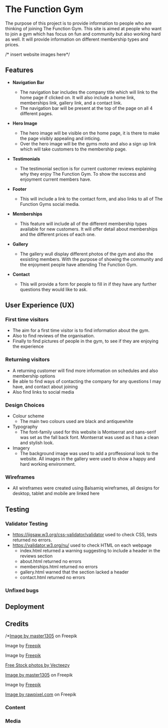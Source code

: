 # The Function Gym

The purpose of this project is to provide information to people who are thinking of joining The Function Gym. This site is aimed at people who want to join a gym which has focus on fun and community but also working hard as well. It will provide information on different membership types and prices. 

/* insert website images here*/

## Features

  * __Navigation Bar__
    * The navigation bar includes the company title which will link to the home page if clicked on. It will also include a home link, memberships link, gallery link, and a contact link.
    * The navigation bar will be present at the top of the page on all 4 different pages. 

* __Hero Image__
    * The hero image will be visible on the home page, it is there to make the page visibly appealing and inticing.
    * Over the hero image will be the gyms moto and also a sign up link which will take customers to the membership page. 

* __Testimonials__
    * The testimonial section is for current customer reviews explaining why they enjoy The Function Gym. To show the success and enjoyment current members have. 

* __Footer__
    * This will include a link to the contact form, and also links to all of The Function Gyms social media.  

* __Memberships__
    * This feature will include all of the different membership types available for new customers. It will offer detail about memberships and the different prices of each one.

* __Gallery__
   * The gallery wull display different photos of the gym and also the exsisting members. With the purpose of showing the community and the enjoyment people have attending The Function Gym. 
  
* __Contact__
    * This will provide a form for people to fill in if they have any further questions they would like to ask. 


## User Experience (UX) 
### First time visitors
* The aim for a first time visitor is to find information about the gym.
* Also to find reviews of the organisation.
* Finally to find pictures of people in the gym, to see if they are enjoying the experience

### Returning visitors
* A returning customer will find more information on schedules and also membership options
* Be able to find ways of contacting the company for any questions I may have, and contact about joining
* Also find links to social media

### Design Choices
* Colour scheme
    * The main two colours used are black and antiquewhite
* Typography
    * The font-family used for this website is Montserrat and sans-serif was set as the fall back font. Montserrat was used as it has a clean and stylish look.
* Imagery
    * The background image was used to add a proffessional look to the website. All images in the gallery were used to show a happy and hard working environment. 

### Wireframes
* All wireframes were created using Balsamiq wireframes, all designs for desktop, tablet and mobile are linked here

## Testing

### Validator Testing

* <https://jigsaw.w3.org/css-validator/validator> used to check CSS, tests returned no errors.
* <https://validator.w3.org/nu/> used to check HTML on each webpage 
    * index.html returned a warning suggesting to include a header in the reviews section
    * about.html returned no errors
    * memberships.html returned no errors
    * gallery.html warned that the section lacked a header
    * contact.html returned no errors

### Unfixed bugs

## Deployment 

## Credits

/*<a href="https://www.freepik.com/free-photo/group-young-people-training-gym-indoors-maintaining-sportive-lifestyle_26207714.htm#query=gym%20class&position=1&from_view=keyword&track=ais&uuid=e5ce70fc-3fbe-4e89-b074-15b2120e87d7#position=1&query=gym%20class">Image by master1305</a> on Freepik

Image by <a href="https://www.freepik.com/free-photo/full-shot-people-training-together_27645160.htm#query=gym%20class&position=6&from_view=keyword&track=ais&uuid=e5ce70fc-3fbe-4e89-b074-15b2120e87d7">Freepik</a>

Image by <a href="https://www.freepik.com/free-photo/young-women-taking-part-spinning-class_23987892.htm#query=gym%20class&position=26&from_view=keyword&track=ais&uuid=e5ce70fc-3fbe-4e89-b074-15b2120e87d7">Freepik</a>

<a href="https://www.vecteezy.com/free-photos">Free Stock photos by Vecteezy</a>

<a href="https://www.freepik.com/free-photo/group-young-people-training-gym-indoors-maintaining-sportive-lifestyle_26207708.htm#query=gym%20class&position=31&from_view=keyword&track=ais&uuid=e5ce70fc-3fbe-4e89-b074-15b2120e87d7">Image by master1305</a> on Freepik

Image by <a href="https://www.freepik.com/free-photo/woman-helping-men-gym-front-view_32504940.htm#page=2&query=gym%20class&position=30&from_view=keyword&track=ais&uuid=e5ce70fc-3fbe-4e89-b074-15b2120e87d7">Freepik</a>


<a href="https://www.freepik.com/free-photo/crossfit-group-gym_2757062.htm#page=2&query=gym%20class&position=16&from_view=keyword&track=ais&uuid=e5ce70fc-3fbe-4e89-b074-15b2120e87d7">Image by rawpixel.com</a> on Freepik

### Content

### Media





